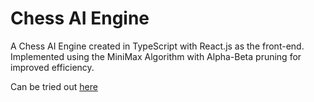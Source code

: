# Chess AI Engine

A Chess AI Engine created in TypeScript with React.js as the front-end.
Implemented using the MiniMax Algorithm with Alpha-Beta pruning for improved efficiency.

Can be tried out [here](https://ai-project-chess-engine.web.app/)

